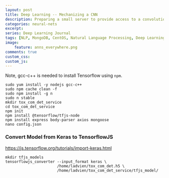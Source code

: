 ```yaml
---
layout: post
title: Deep Learning -- Mechanizing a CNN
description: Preparing a small server to provide access to a convolutional neural network through a Flask REST API.
categories: neural-nets
excerpt:
series: Deep Learning Journal
tags: [NLP, MongoDB, CentOS, Natural Language Processing, Deep Learning, Word Vectors, Convolutional Neural Networks]
image: 
    feature: anns_everywhere.png
comments: true
custom_css: 
custom_js: 
---
```


Note, gcc-c++ is needed to install Tensorflow using `npm`.
```
sudo yum install -y nodejs gcc-c++
sudo npm cache clean -f
sudo npm install -g n
sudo n stable
mkdir tox_com_det_service
cd tox_com_det_service
npm init
npm install @tensorflow/tfjs-node
npm install express body-parser axios mongoose
nano config.json
```


### Convert Model from Keras to TensorflowJS
https://js.tensorflow.org/tutorials/import-keras.html
```
mkdir tfjs_models
tensorflowjs_converter --input_format keras \
                       /home/ladvien/tox_com_det.h5 \
                       /home/ladvien/tox_com_det_service/tfjs_model/
```